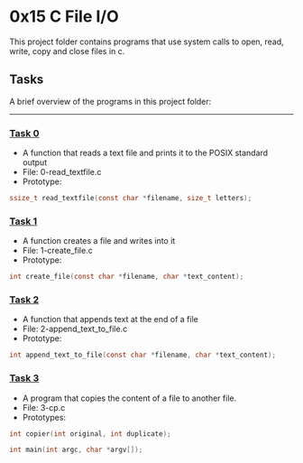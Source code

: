 # 0x15 C File I/O

This project folder contains programs that use system calls to open, read, write, copy and close files in c.

## Tasks

A brief overview of the programs in this project folder:

----

### [Task 0](https://github.com/JohnIanOngayi/alx-low_level_programming/blob/master/0x15-file_io/0-read_textfile.c)

- A function that reads a text file and prints it to the POSIX standard output
- File: 0-read_textfile.c
- Prototype:

```c
ssize_t read_textfile(const char *filename, size_t letters);
```

### [Task 1](https://github.com/JohnIanOngayi/alx-low_level_programming/blob/master/0x15-file_io/1-create_file.c)

- A function creates a file and writes into it
- File: 1-create_file.c
- Prototype:

```c
int create_file(const char *filename, char *text_content);
```

### [Task 2](https://github.com/JohnIanOngayi/alx-low_level_programming/blob/master/0x15-file_io/2-append_text_to_file.c)

- A function that appends text at the end of a file
- File: 2-append_text_to_file.c
- Prototype:

```c
int append_text_to_file(const char *filename, char *text_content);
```

### [Task 3](https://github.com/JohnIanOngayi/alx-low_level_programming/blob/master/0x15-file_io/3-cp.c)

- A program that copies the content of a file to another file.
- File: 3-cp.c
- Prototypes:

```c
int copier(int original, int duplicate);

int main(int argc, char *argv[]);
```

